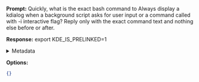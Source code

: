 **Prompt:**
Quickly, what is the exact bash command to Always display a kdialog when a background script asks for user input or a command called with -i interactive flag?
Reply only with the exact command text and nothing else before or after.

**Response:**
export KDE_IS_PRELINKED=1

<details><summary>Metadata</summary>

- Duration: 916 ms
- Datetime: 2023-07-14T12:29:44.635495
- Model: gpt-3.5-turbo-0613

</details>

**Options:**
```json
{}
```


